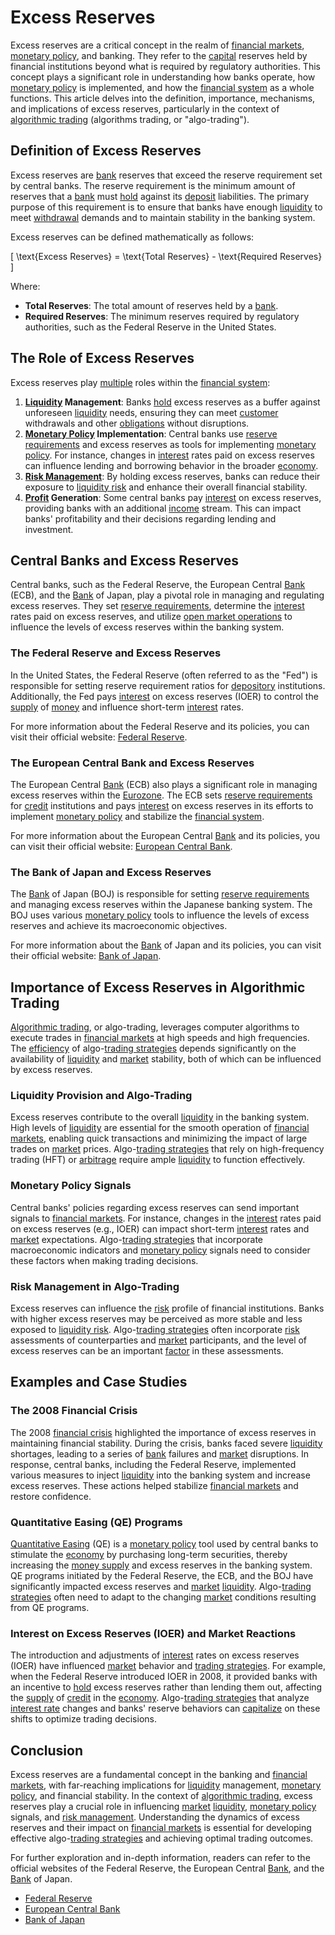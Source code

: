 # Excess Reserves

Excess reserves are a critical concept in the realm of [financial markets](../f/financial_market.md), [monetary policy](../m/monetary_policy.md), and banking. They refer to the [capital](../c/capital.md) reserves held by financial institutions beyond what is required by regulatory authorities. This concept plays a significant role in understanding how banks operate, how [monetary policy](../m/monetary_policy.md) is implemented, and how the [financial system](../f/financial_system.md) as a whole functions. This article delves into the definition, importance, mechanisms, and implications of excess reserves, particularly in the context of [algorithmic trading](../a/accountability.md) (algorithms trading, or "algo-trading").

## Definition of Excess Reserves

Excess reserves are [bank](../b/bank.md) reserves that exceed the reserve requirement set by central banks. The reserve requirement is the minimum amount of reserves that a [bank](../b/bank.md) must [hold](../h/hold.md) against its [deposit](../d/deposit.md) liabilities. The primary purpose of this requirement is to ensure that banks have enough [liquidity](../l/liquidity.md) to meet [withdrawal](../w/withdrawal.md) demands and to maintain stability in the banking system.

Excess reserves can be defined mathematically as follows:

\[ \text{Excess Reserves} = \text{Total Reserves} - \text{Required Reserves} \]

Where:
- **Total Reserves**: The total amount of reserves held by a [bank](../b/bank.md).
- **Required Reserves**: The minimum reserves required by regulatory authorities, such as the Federal Reserve in the United States.

## The Role of Excess Reserves

Excess reserves play [multiple](../m/multiple.md) roles within the [financial system](../f/financial_system.md):

1. **[Liquidity](../l/liquidity.md) Management**: Banks [hold](../h/hold.md) excess reserves as a buffer against unforeseen [liquidity](../l/liquidity.md) needs, ensuring they can meet [customer](../c/customer.md) withdrawals and other [obligations](../o/obligation.md) without disruptions.
2. **[Monetary Policy](../m/monetary_policy.md) Implementation**: Central banks use [reserve requirements](../r/reserve_requirements.md) and excess reserves as tools for implementing [monetary policy](../m/monetary_policy.md). For instance, changes in [interest](../i/interest.md) rates paid on excess reserves can influence lending and borrowing behavior in the broader [economy](../e/economy.md).
3. **[Risk Management](../r/risk_management.md)**: By holding excess reserves, banks can reduce their exposure to [liquidity risk](../l/liquidity_risk.md) and enhance their overall financial stability.
4. **[Profit](../p/profit.md) Generation**: Some central banks pay [interest](../i/interest.md) on excess reserves, providing banks with an additional [income](../i/income.md) stream. This can impact banks' profitability and their decisions regarding lending and investment.

## Central Banks and Excess Reserves

Central banks, such as the Federal Reserve, the European Central [Bank](../b/bank.md) (ECB), and the [Bank](../b/bank.md) of Japan, play a pivotal role in managing and regulating excess reserves. They set [reserve requirements](../r/reserve_requirements.md), determine the [interest](../i/interest.md) rates paid on excess reserves, and utilize [open market operations](../o/open_market_operations.md) to influence the levels of excess reserves within the banking system.

### The Federal Reserve and Excess Reserves

In the United States, the Federal Reserve (often referred to as the "Fed") is responsible for setting reserve requirement ratios for [depository](../d/depository.md) institutions. Additionally, the Fed pays [interest](../i/interest.md) on excess reserves (IOER) to control the [supply](../s/supply.md) of [money](../m/money.md) and influence short-term [interest](../i/interest.md) rates.

For more information about the Federal Reserve and its policies, you can visit their official website: [Federal Reserve](https://www.federalreserve.gov).

### The European Central Bank and Excess Reserves

The European Central [Bank](../b/bank.md) (ECB) also plays a significant role in managing excess reserves within the [Eurozone](../e/eurozone.md). The ECB sets [reserve requirements](../r/reserve_requirements.md) for [credit](../c/credit.md) institutions and pays [interest](../i/interest.md) on excess reserves in its efforts to implement [monetary policy](../m/monetary_policy.md) and stabilize the [financial system](../f/financial_system.md).

For more information about the European Central [Bank](../b/bank.md) and its policies, you can visit their official website: [European Central Bank](https://www.ecb.europa.eu).

### The Bank of Japan and Excess Reserves

The [Bank](../b/bank.md) of Japan (BOJ) is responsible for setting [reserve requirements](../r/reserve_requirements.md) and managing excess reserves within the Japanese banking system. The BOJ uses various [monetary policy](../m/monetary_policy.md) tools to influence the levels of excess reserves and achieve its macroeconomic objectives.

For more information about the [Bank](../b/bank.md) of Japan and its policies, you can visit their official website: [Bank of Japan](https://www.boj.or.jp).

## Importance of Excess Reserves in Algorithmic Trading

[Algorithmic trading](../a/accountability.md), or algo-trading, leverages computer algorithms to execute trades in [financial markets](../f/financial_market.md) at high speeds and high frequencies. The [efficiency](../e/efficiency.md) of algo-[trading strategies](../t/trading_strategies.md) depends significantly on the availability of [liquidity](../l/liquidity.md) and [market](../m/market.md) stability, both of which can be influenced by excess reserves.

### Liquidity Provision and Algo-Trading

Excess reserves contribute to the overall [liquidity](../l/liquidity.md) in the banking system. High levels of [liquidity](../l/liquidity.md) are essential for the smooth operation of [financial markets](../f/financial_market.md), enabling quick transactions and minimizing the impact of large trades on [market](../m/market.md) prices. Algo-[trading strategies](../t/trading_strategies.md) that rely on high-frequency trading (HFT) or [arbitrage](../a/arbitrage.md) require ample [liquidity](../l/liquidity.md) to function effectively.

### Monetary Policy Signals

Central banks' policies regarding excess reserves can send important signals to [financial markets](../f/financial_market.md). For instance, changes in the [interest](../i/interest.md) rates paid on excess reserves (e.g., IOER) can impact short-term [interest](../i/interest.md) rates and [market](../m/market.md) expectations. Algo-[trading strategies](../t/trading_strategies.md) that incorporate macroeconomic indicators and [monetary policy](../m/monetary_policy.md) signals need to consider these factors when making trading decisions.

### Risk Management in Algo-Trading

Excess reserves can influence the [risk](../r/risk.md) profile of financial institutions. Banks with higher excess reserves may be perceived as more stable and less exposed to [liquidity risk](../l/liquidity_risk.md). Algo-[trading strategies](../t/trading_strategies.md) often incorporate [risk](../r/risk.md) assessments of counterparties and [market](../m/market.md) participants, and the level of excess reserves can be an important [factor](../f/factor.md) in these assessments.

## Examples and Case Studies

### The 2008 Financial Crisis

The 2008 [financial crisis](../f/financial_crisis.md) highlighted the importance of excess reserves in maintaining financial stability. During the crisis, banks faced severe [liquidity](../l/liquidity.md) shortages, leading to a series of [bank](../b/bank.md) failures and [market](../m/market.md) disruptions. In response, central banks, including the Federal Reserve, implemented various measures to inject [liquidity](../l/liquidity.md) into the banking system and increase excess reserves. These actions helped stabilize [financial markets](../f/financial_market.md) and restore confidence.

### Quantitative Easing (QE) Programs

[Quantitative Easing](../q/quantitative_easing.md) (QE) is a [monetary policy](../m/monetary_policy.md) tool used by central banks to stimulate the [economy](../e/economy.md) by purchasing long-term securities, thereby increasing the [money supply](../m/money_supply.md) and excess reserves in the banking system. QE programs initiated by the Federal Reserve, the ECB, and the BOJ have significantly impacted excess reserves and [market](../m/market.md) [liquidity](../l/liquidity.md). Algo-[trading strategies](../t/trading_strategies.md) often need to adapt to the changing [market](../m/market.md) conditions resulting from QE programs.

### Interest on Excess Reserves (IOER) and Market Reactions

The introduction and adjustments of [interest](../i/interest.md) rates on excess reserves (IOER) have influenced [market](../m/market.md) behavior and [trading strategies](../t/trading_strategies.md). For example, when the Federal Reserve introduced IOER in 2008, it provided banks with an incentive to [hold](../h/hold.md) excess reserves rather than lending them out, affecting the [supply](../s/supply.md) of [credit](../c/credit.md) in the [economy](../e/economy.md). Algo-[trading strategies](../t/trading_strategies.md) that analyze [interest rate](../i/interest_rate.md) changes and banks' reserve behaviors can [capitalize](../c/capitalize.md) on these shifts to optimize trading decisions.

## Conclusion

Excess reserves are a fundamental concept in the banking and [financial markets](../f/financial_market.md), with far-reaching implications for [liquidity](../l/liquidity.md) management, [monetary policy](../m/monetary_policy.md), and financial stability. In the context of [algorithmic trading](../a/accountability.md), excess reserves play a crucial role in influencing [market](../m/market.md) [liquidity](../l/liquidity.md), [monetary policy](../m/monetary_policy.md) signals, and [risk management](../r/risk_management.md). Understanding the dynamics of excess reserves and their impact on [financial markets](../f/financial_market.md) is essential for developing effective algo-[trading strategies](../t/trading_strategies.md) and achieving optimal trading outcomes.

For further exploration and in-depth information, readers can refer to the official websites of the Federal Reserve, the European Central [Bank](../b/bank.md), and the [Bank](../b/bank.md) of Japan.

- [Federal Reserve](https://www.federalreserve.gov)
- [European Central Bank](https://www.ecb.europa.eu)
- [Bank of Japan](https://www.boj.or.jp)